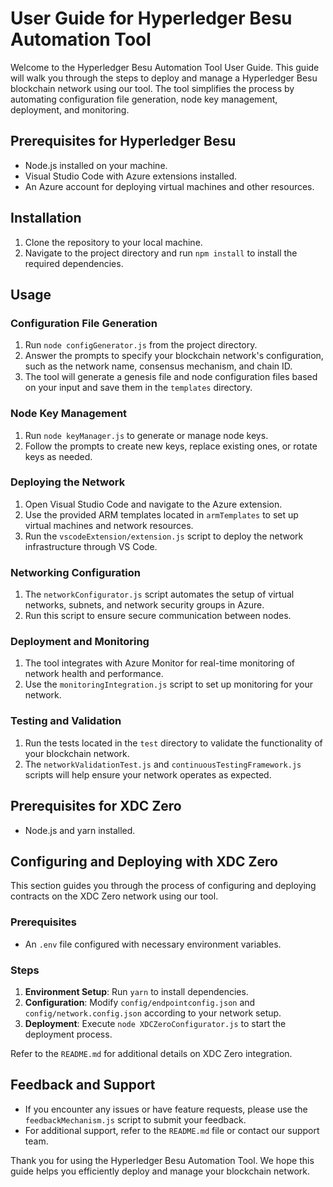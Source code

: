 # User Guide for Hyperledger Besu Automation Tool

Welcome to the Hyperledger Besu Automation Tool User Guide. This guide will walk you through the steps to deploy and manage a Hyperledger Besu blockchain network using our tool. The tool simplifies the process by automating configuration file generation, node key management, deployment, and monitoring.

## Prerequisites for Hyperledger Besu

- Node.js installed on your machine.
- Visual Studio Code with Azure extensions installed.
- An Azure account for deploying virtual machines and other resources.

## Installation

1. Clone the repository to your local machine.
2. Navigate to the project directory and run `npm install` to install the required dependencies.

## Usage

### Configuration File Generation

1. Run `node configGenerator.js` from the project directory.
2. Answer the prompts to specify your blockchain network's configuration, such as the network name, consensus mechanism, and chain ID.
3. The tool will generate a genesis file and node configuration files based on your input and save them in the `templates` directory.

### Node Key Management

1. Run `node keyManager.js` to generate or manage node keys.
2. Follow the prompts to create new keys, replace existing ones, or rotate keys as needed.

### Deploying the Network

1. Open Visual Studio Code and navigate to the Azure extension.
2. Use the provided ARM templates located in `armTemplates` to set up virtual machines and network resources.
3. Run the `vscodeExtension/extension.js` script to deploy the network infrastructure through VS Code.

### Networking Configuration

1. The `networkConfigurator.js` script automates the setup of virtual networks, subnets, and network security groups in Azure.
2. Run this script to ensure secure communication between nodes.

### Deployment and Monitoring

1. The tool integrates with Azure Monitor for real-time monitoring of network health and performance.
2. Use the `monitoringIntegration.js` script to set up monitoring for your network.

### Testing and Validation

1. Run the tests located in the `test` directory to validate the functionality of your blockchain network.
2. The `networkValidationTest.js` and `continuousTestingFramework.js` scripts will help ensure your network operates as expected.

## Prerequisites for XDC Zero

- Node.js and yarn installed.

## Configuring and Deploying with XDC Zero

This section guides you through the process of configuring and deploying contracts on the XDC Zero network using our tool.

### Prerequisites

- An `.env` file configured with necessary environment variables.

### Steps

1. **Environment Setup**: Run `yarn` to install dependencies.
2. **Configuration**: Modify `config/endpointconfig.json` and `config/network.config.json` according to your network setup.
3. **Deployment**: Execute `node XDCZeroConfigurator.js` to start the deployment process.

Refer to the `README.md` for additional details on XDC Zero integration.

## Feedback and Support

- If you encounter any issues or have feature requests, please use the `feedbackMechanism.js` script to submit your feedback.
- For additional support, refer to the `README.md` file or contact our support team.

Thank you for using the Hyperledger Besu Automation Tool. We hope this guide helps you efficiently deploy and manage your blockchain network.
